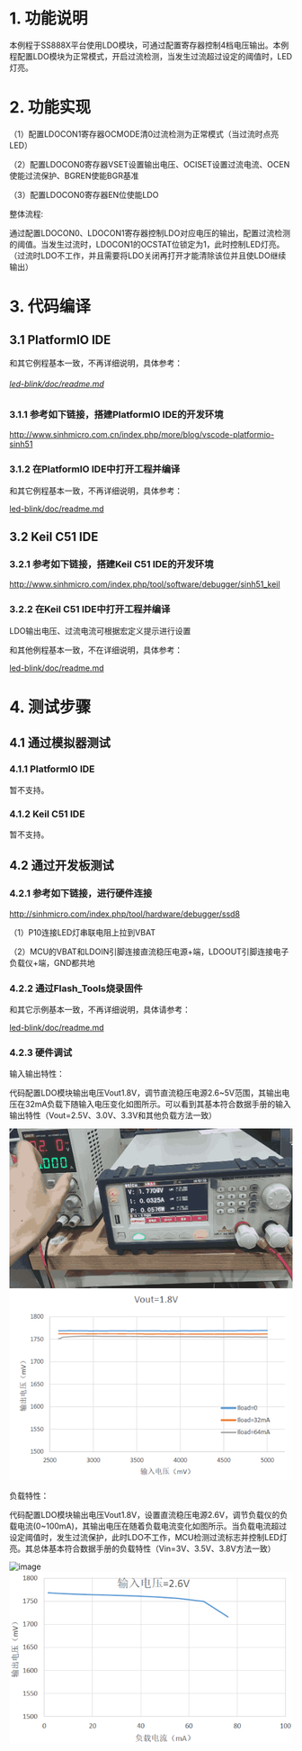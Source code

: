 # 1. 功能说明
本例程于SS888X平台使用LDO模块，可通过配置寄存器控制4档电压输出。本例程配置LDO模块为正常模式，开启过流检测，当发生过流超过设定的阈值时，LED灯亮。

# 2. 功能实现

（1）配置LDOCON1寄存器OCMODE清0过流检测为正常模式（当过流时点亮LED）

（2）配置LDOCON0寄存器VSET设置输出电压、OCISET设置过流电流、OCEN使能过流保护、BGREN使能BGR基准

（3）配置LDOCON0寄存器EN位使能LDO

整体流程:

通过配置LDOCON0、LDOCON1寄存器控制LDO对应电压的输出，配置过流检测的阈值。当发生过流时，LDOCON1的OCSTAT位锁定为1，此时控制LED灯亮。（过流时LDO不工作，并且需要将LDO关闭再打开才能清除该位并且使LDO继续输出）

# 3. 代码编译

## 3.1 PlatformIO IDE

和其它例程基本一致，不再详细说明，具体参考：

###### [led-blink/doc/readme.md](../../../ss881x/led-blink/doc/readme.md)

### 3.1.1 参考如下链接，搭建PlatformIO IDE的开发环境

http://www.sinhmicro.com.cn/index.php/more/blog/vscode-platformio-sinh51

### 3.1.2 在PlatformIO IDE中打开工程并编译

和其它例程基本一致，不再详细说明，具体参考：

[led-blink/doc/readme.md](../../../ss881x/led-blink/doc/readme.md)

## 3.2 Keil C51 IDE

### 3.2.1 参考如下链接，搭建Keil C51 IDE的开发环境

http://www.sinhmicro.com/index.php/tool/software/debugger/sinh51_keil

### 3.2.2 在Keil C51 IDE中打开工程并编译

LDO输出电压、过流电流可根据宏定义提示进行设置

和其他例程基本一致，不在详细说明，具体参考：

[led-blink/doc/readme.md](../../../ss881x/led-blink/doc/readme.md)

# 4. 测试步骤

## 4.1 通过模拟器测试
### 4.1.1 PlatformIO IDE

暂不支持。

### 4.1.2 Keil C51 IDE

暂不支持。

## 4.2 通过开发板测试

### 4.2.1 参考如下链接，进行硬件连接

http://sinhmicro.com/index.php/tool/hardware/debugger/ssd8

（1）P10连接LED灯串联电阻上拉到VBAT

（2）MCU的VBAT和LDOIN引脚连接直流稳压电源+端，LDOOUT引脚连接电子负载仪+端，GND都共地

### 4.2.2 通过Flash_Tools烧录固件

和其它示例基本一致，不再详细说明，具体请参考：

[led-blink/doc/readme.md](../../../ss881x/led-blink/doc/readme.md)

### 4.2.3 硬件调试

输入输出特性：

代码配置LDO模块输出电压Vout1.8V，调节直流稳压电源2.6~5V范围，其输出电压在32mA负载下随输入电压变化如图所示。可以看到其基本符合数据手册的输入输出特性（Vout=2.5V、3.0V、3.3V和其他负载方法一致）

<img src="./ldo-test-inout.gif" alt="image" style="zoom:150%;" />

<img src="./ldo-test-inout-theory.png" alt="image"  />

负载特性：

代码配置LDO模块输出电压Vout1.8V，设置直流稳压电源2.6V，调节负载仪的负载电流(0~100mA)，其输出电压在随着负载电流变化如图所示。当负载电流超过设定阈值时，发生过流保护，此时LDO不工作，MCU检测过流标志并控制LED灯亮。其总体基本符合数据手册的负载特性（Vin=3V、3.5V、3.8V方法一致）

<img src="./ldo-test-load.gif" alt="image"  />

<img src="./ldo-test-load-theory.png" alt="image"  />
